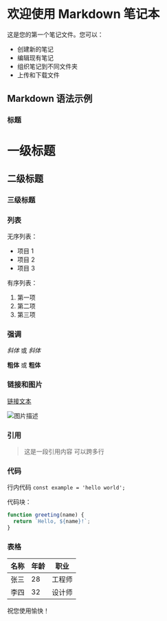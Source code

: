 # 欢迎使用 Markdown 笔记本

这是您的第一个笔记文件。您可以：

- 创建新的笔记
- 编辑现有笔记
- 组织笔记到不同文件夹
- 上传和下载文件

## Markdown 语法示例

### 标题

# 一级标题
## 二级标题
### 三级标题

### 列表

无序列表：
- 项目 1
- 项目 2
- 项目 3

有序列表：
1. 第一项
2. 第二项
3. 第三项

### 强调

*斜体* 或 _斜体_

**粗体** 或 __粗体__

### 链接和图片

[链接文本](https://example.com)

![图片描述](https://via.placeholder.com/150)

### 引用

> 这是一段引用内容
> 可以跨多行

### 代码

行内代码 `const example = 'hello world';`

代码块：
```javascript
function greeting(name) {
  return `Hello, ${name}!`;
}
```

### 表格

| 名称 | 年龄 | 职业 |
|------|-----|------|
| 张三 | 28  | 工程师 |
| 李四 | 32  | 设计师 |

祝您使用愉快！ 
